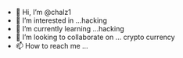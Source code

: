- 👋 Hi, I’m @chalz1
- 👀 I’m interested in ...hacking
- 🌱 I’m currently learning ...hacking
- 💞️ I’m looking to collaborate on ... crypto currency
- 📫 How to reach me ...

<!---
chalz1/chalz1 is a ✨ special ✨ repository because its `README.md` (this file) appears on your GitHub profile.
You can click the Preview link to take a look at your changes.
--->
